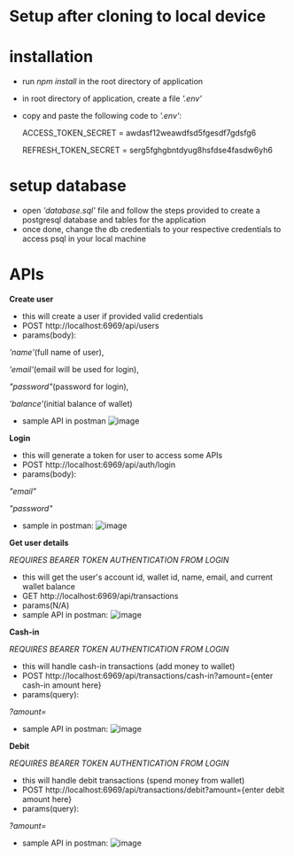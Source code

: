 # Setup after cloning to local device
# installation
- run *npm install* in the root directory of application
- in root directory of application, create a file *'.env'*
- copy and paste the following code to *'.env'*:

  ACCESS_TOKEN_SECRET = awdasf12weawdfsd5fgesdf7gdsfg6
  
  REFRESH_TOKEN_SECRET = serg5fghgbntdyug8hsfdse4fasdw6yh6
  
 # setup database
 - open *'database.sql'* file and follow the steps provided to create a postgresql database and tables for the application
 - once done, change the db credentials to your respective credentials to access psql in your local machine

# APIs
**Create user**
- this will create a user if provided valid credentials
- POST http://localhost:6969/api/users
- params(body): 

*'name'*(full name of user), 

*'email'*(email will be used for login), 

*"password"*(password for login), 

*'balance'*(initial balance of wallet)

- sample API in postman
![image](https://github.com/KendrickIan/take-home-assessment/assets/106476794/455d0c66-9c20-4030-8a36-e54e18d2b7dd)


**Login**
- this will generate a token for user to access some APIs
- POST http://localhost:6969/api/auth/login
- params(body): 

*"email"*

*"password"*

- sample in postman:
![image](https://github.com/KendrickIan/take-home-assessment/assets/106476794/acf6a566-1062-437a-af7c-02f55bef15f5)


**Get user details**

*REQUIRES BEARER TOKEN AUTHENTICATION FROM LOGIN*
- this will get the user's account id, wallet id, name, email, and current wallet balance 
- GET http://localhost:6969/api/transactions
- params(N/A)
- sample API in postman:
![image](https://github.com/KendrickIan/take-home-assessment/assets/106476794/09ba0b2b-d2f5-4c28-b697-665eff8e1f89)


**Cash-in**

*REQUIRES BEARER TOKEN AUTHENTICATION FROM LOGIN*
- this will handle cash-in transactions (add money to wallet)
- POST http://localhost:6969/api/transactions/cash-in?amount={enter cash-in amount here}
- params(query):

*?amount=*

- sample API in postman:
![image](https://github.com/KendrickIan/take-home-assessment/assets/106476794/8430c118-41d1-4755-a85d-88bcea24fb17)


**Debit**

*REQUIRES BEARER TOKEN AUTHENTICATION FROM LOGIN*
- this will handle debit transactions (spend money from wallet)
- POST http://localhost:6969/api/transactions/debit?amount={enter debit amount here}
- params(query):

*?amount=*

- sample API in postman:
![image](https://github.com/KendrickIan/take-home-assessment/assets/106476794/18b8d24c-0248-4b49-9d59-2256940f6744)

